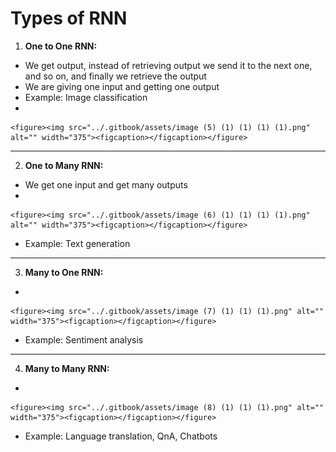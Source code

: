 # Types of RNN

1. **One to One RNN:**

* We get output, instead of retrieving output we send it to the next one, and so on, and finally we retrieve the output
* We are giving one input and getting one output
* Example: Image classification
*

    <figure><img src="../.gitbook/assets/image (5) (1) (1) (1) (1).png" alt="" width="375"><figcaption></figcaption></figure>



***

2. **One to Many RNN:**

* We get one input and get many outputs
*

    <figure><img src="../.gitbook/assets/image (6) (1) (1) (1) (1).png" alt="" width="375"><figcaption></figcaption></figure>
* Example: Text generation



***

3. **Many to One RNN:**

*

    <figure><img src="../.gitbook/assets/image (7) (1) (1) (1).png" alt="" width="375"><figcaption></figcaption></figure>
* Example: Sentiment analysis



***

4. **Many to Many RNN:**

*

    <figure><img src="../.gitbook/assets/image (8) (1) (1) (1).png" alt="" width="375"><figcaption></figcaption></figure>
* Example: Language translation, QnA, Chatbots
